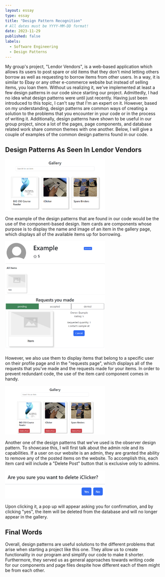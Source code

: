 ```yaml
---
layout: essay
type: essay
title: "Design Pattern Recognition"
# All dates must be YYYY-MM-DD format!
date: 2023-11-29
published: false
labels:
  - Software Engineering
  - Design Patterns
---
```


My group's project, "Lendor Vendors", is a web-based application which allows its users to post spare or old items that they don't mind letting others borrow as well as requesting to borrow items from other users. In a way, it is similar to Ebay or any other e-commerce website but instead of selling items, you loan them. Without us realizing it, we've implemented at least a few design patterns in our code since starting our project. Admittedly, I had no idea what design patterns were until just recently. Having just been introduced to this topic, I can't say that I'm an expert on it. However, based on my understanding, design patterns are common ways of creating a solution to the problems that you encounter in your code or in the process of writing it. Additionally, design patterns have shown to be useful in our group project, since a lot of the pages, page components, and database related work share common themes with one another. Below, I will give a couple of examples of the common design patterns found in our code.

## Design Patterns As Seen In Lendor Vendors

<img width="325px" src="../img/gallery3.png">

One example of the design patterns that are found in our code would be the use of the component-based design. Item cards are components whose purpose is to display the name and image of an item in the gallery page, which displays all of the available items up for borrowing. 

<img width="325px" src="../img/profilepage.png">
<img width="325px" src="../img/requestspage.png">

However, we also use them to display items that belong to a specific user on their profile page and in the "requests page", which displays all of the requests that you've made and the requests made for your items. In order to prevent redundant code, the use of the item card component comes in handy.

<img width="325px" src="../img/gallery1.png">

Another one of the design patterns that we've used is the observer design pattern. To showcase this, I will first talk about the admin role and its capabilities. If a user on our website is an admin, they are granted the ability to remove any of the posted items on the website. To accomplish this, each item card will include a "Delete Post" button that is exclusive only to admins. 

<img width="325px" src="../img/popup.png">

Upon clicking it, a pop up will appear asking you for confirmation, and by clicking "yes", the item will be deleted from the database and will no longer appear in the gallery.

## Final Words

Overall, design patterns are useful solutions to the different problems that arise when starting a project like this one. They allow us to create functionality in our program and simplify our code to make it shorter. Furthermore, they served us as general approaches towards writing code for our components and page files despite how different each of them might be from each other.
